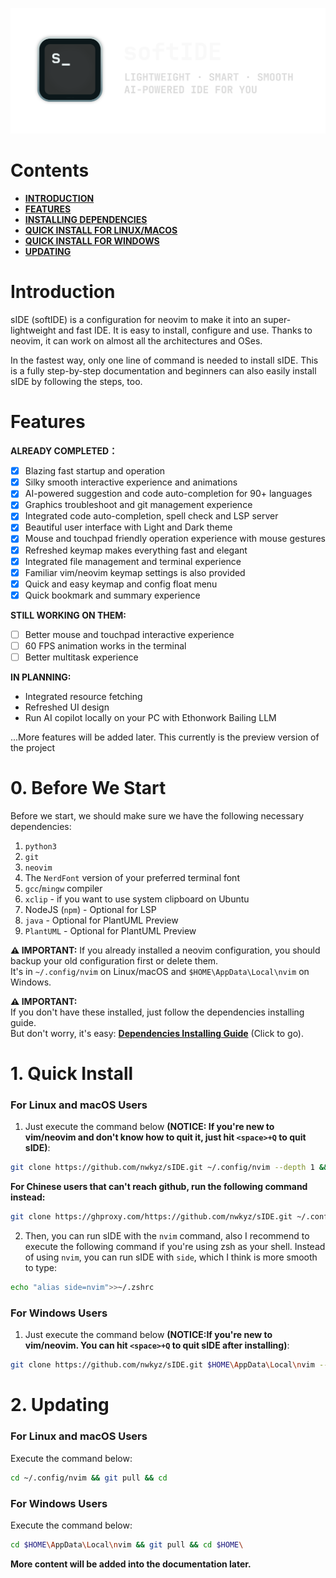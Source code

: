 ![softIDE](https://raw.githubusercontent.com/nwkyz/nwkyz-picbed/main/storage/header2.png)

# Contents
* [**INTRODUCTION**](https://github.com/nwkyz/sIDE/tree/main#introduction)
* [**FEATURES**](https://github.com/nwkyz/sIDE/tree/main#features)
* [**INSTALLING DEPENDENCIES**](https://github.com/nwkyz/sIDE/blob/main/.github/INSTALL_DEPENDENCIES.md#dependencies-installing-guide)
* [**QUICK INSTALL FOR LINUX/MACOS**](https://github.com/nwkyz/sIDE/tree/main#for-linux-and-macos-users)
* [**QUICK INSTALL FOR WINDOWS**](https://github.com/nwkyz/sIDE/tree/main#for-windows-users)
* [**UPDATING**](https://github.com/nwkyz/sIDE/tree/main#2-updating)

# Introduction
sIDE (softIDE) is a configuration for neovim to make it into an super-lightweight and fast IDE. It is easy to install, configure and use. Thanks to neovim, it can work on almost all the architectures and OSes.

In the fastest way, only one line of command is needed to install sIDE. This is a fully step-by-step documentation and beginners can also easily install sIDE by following the steps, too.

# Features
**ALREADY COMPLETED：**
* [x] Blazing fast startup and operation
* [x] Silky smooth interactive experience and animations
* [x] AI-powered suggestion and code auto-completion for 90+ languages
* [x] Graphics troubleshoot and git management experience
* [x] Integrated code auto-completion, spell check and LSP server
* [x] Beautiful user interface with Light and Dark theme
* [x] Mouse and touchpad friendly operation experience with mouse gestures
* [x] Refreshed keymap makes everything fast and elegant
* [x] Integrated file management and terminal experience
* [x] Familiar vim/neovim keymap settings is also provided
* [x] Quick and easy keymap and config float menu
* [x] Quick bookmark and summary experience

**STILL WORKING ON THEM:**
* [ ] Better mouse and touchpad interactive experience
* [ ] 60 FPS animation works in the terminal
* [ ] Better multitask experience

**IN PLANNING:**
* Integrated resource fetching
* Refreshed UI design
* Run AI copilot locally on your PC with Ethonwork Bailing LLM 

...More features will be added later. This currently is the preview version of the project

# 0. Before We Start
Before we start, we should make sure we have the following necessary dependencies:
1. `python3`
2. `git`
3. `neovim`
4. The `NerdFont` version of your preferred terminal font
5. `gcc`/`mingw` compiler
6. `xclip` - if you want to use system clipboard on Ubuntu
7. NodeJS (`npm`) - Optional for LSP
8. `java` - Optional for PlantUML Preview
9. `PlantUML` - Optional for PlantUML Preview

**⚠️  IMPORTANT:**
If you already installed a neovim configuration, you should backup your old configuration first or delete them.  
It's in `~/.config/nvim` on Linux/macOS and `$HOME\AppData\Local\nvim` on Windows.

**⚠️  IMPORTANT:**  
If you don't have these installed, just follow the dependencies installing guide.  
But don't worry, it's easy: [**Dependencies Installing Guide**](./INSTALL_DEPENDENCIES.md) (Click to go).

# 1. Quick Install
### For Linux and macOS Users
1. Just execute the command below **(NOTICE: If you're new to vim/neovim and don't know how to quit it, just hit `<space>+Q` to quit sIDE)**:
```bash
git clone https://github.com/nwkyz/sIDE.git ~/.config/nvim --depth 1 && nvim
```
 **For Chinese users that can't reach github, run the following command instead:**
```bash
git clone https://ghproxy.com/https://github.com/nwkyz/sIDE.git ~/.config/nvim --depth 1 && nvim
```
2. Then, you can run sIDE with the `nvim` command, also I recommend to execute the following command if you're using zsh as your shell. Instead of using `nvim`, you can run sIDE with `side`, which I think is more smooth to type:
```bash
echo "alias side=nvim">>~/.zshrc
```

### For Windows Users
1. Just execute the command below **(NOTICE:If you're new to vim/neovim. You can hit `<space>+Q` to quit sIDE after installing)**:
```bash
git clone https://github.com/nwkyz/sIDE.git $HOME\AppData\Local\nvim --depth 1 && nvim
```

# 2. Updating
### For Linux and macOS Users
Execute the command below:
```bash
cd ~/.config/nvim && git pull && cd
```

### For Windows Users
Execute the command below:
```bash
cd $HOME\AppData\Local\nvim && git pull && cd $HOME\
```


**More content will be added into the documentation later.**

